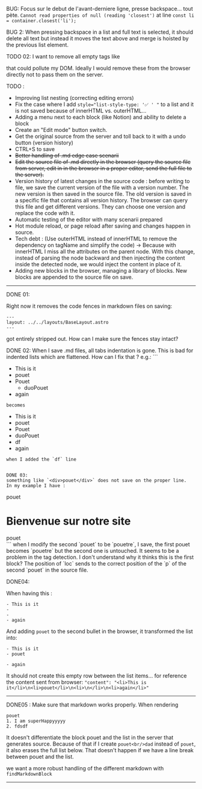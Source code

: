BUG: 
Focus sur le debut de l'avant-derniere ligne, presse backspace... tout pète. `Cannot read properties of null (reading 'closest')`  at line `const li = container.closest('li');`

BUG 2: 
When pressing backspace in a list and full text is selected, it should delete all text but instead it moves the text above and merge is hoisted by the previous list element.

TODO 02:
I want to remove all empty tags like <ul style="list-style-type: '✅ ' "></ul> that could pollute my DOM. Ideally I would remove these from the browser directly not to pass them on the server.



TODO : 
- Improving list nesting (correcting editing errors)
- Fix the case where I add `style="list-style-type: '✅ ' "` to a list and it is not saved because of innerHTML vs. outerHTML...
- Adding a menu next to each block (like Notion) and ability to delete a block
- Create an "Edit mode" button switch.
- Get the original source from the server and toll back to it with a undo button (version history)
- CTRL+S to save
- ~~Better handling of .md edge case scenarii~~
- ~~Edit the source file of .md directly in the browser (query the source file from server, edit in in the browser in a proper editor, send the full file to the server).~~
- Version history of latest changes in the source code : before writing to file, we save the current version of the file with a version number. The new version is then saved in the source file. The old version is saved in a specific file that contains all version history. The browser can query this file and get different versions. They can choose one version and replace the code with it.
- Automatic testing of the editor with many scenarii prepared
- Hot module reload, or page reload after saving and changes happen in source.
- Tech debt : (Use outerHTML instead of innerHTML to remove the dependency on tagName and simplify the code) -> Because with innerHTML I miss all the attributes on the parent node. With this change, instead of parsing the node backward and then injecting the content inside the detected node, we would inject the content in place of it.
- Adding new blocks in the browser, managing a library of blocks. New blocks are appended to the source file on save.
---



DONE 01: 

Right now it removes the code fences in markdown files on saving: 
```
---
layout: ../../layouts/BaseLayout.astro
---
```
got entirely stripped out. How can I make sure the fences stay intact?


DONE 02:
When I save .md files, all tabs indentation is gone. This is bad for indented lists which are flattened. How can I fix that ?
e.g.: ```
- This is it
- pouet
- Pouet
    - duoPouet
- again
``` 
becomes 
```
- This is it
- pouet
- Pouet
- duoPouet
- df
- again
```
when I added the `df` line


DONE 03:
something like `<div>pouet</div>` does not save on the proper line.
In my example I have : 
```
  <div>pouet</div>
  <h1>Bienvenue sur notre site</h1>
  <div>pouet</div>
  ```
  when I modify the second `pouet` to be `pouetre`, I save, the first pouet becomes `pouetre` but the second one is untouched. It seems to be a problem in the tag detection. I don't understand why it thinks this is the first block? The position of `loc` sends to the correct position of the `p` of the second `pouet` in the source file.


DONE04:

When having this :
```
- This is it
- 
- 
- again
```

And adding `pouet` to the second bullet in the browser, it transformed the list into:
```
- This is it
- pouet

- again
```
It should not create this empty row between the list items... for reference the content sent from browser: `"content": "<li>This is it</li>\n<li>pouet</li>\n<li>\n</li>\n<li>again</li>"`

---
DONE05 : 
Make sure that markdown works properly. 
When rendering 
```
pouet
1. I am superHappyyyyy
2. fdsdf
```
It doesn't differentiate the block pouet and the list in the server that generates source.
Because of that if I create `pouet<br/>dad` instead of `pouet`, it also erases the full list below. 
That doesn't happen if we have a line break between pouet and the list. 


we want a  more robust handling of the different markdown with `findMarkdownBlock`

---
